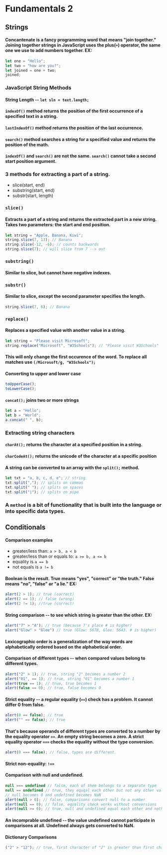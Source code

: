 # Fundamentals 2
## Strings

#### Concantenate is a fancy programming word that means "join together." Joining together strings in JavaScript uses the plus(`+`) operator, the same one we use to add numbers together. EX:
```javascript
let one = "Hello";
let two = "how are you?";
let joined = one + two;
joined;
```
### JavaScript String Methods
#### String Length -- `let sln = text.length;`
#### `indexOf()` method returns the position of the first occurrence of a specified text in a string. 
#### `lastIndexOf()` method returns the position of the last occurrence.
#### `search()` method searches a string for a specified value and returns the position of the math.
#### `indexOf()` and `search()` are not the same. `search()` cannot take a second start position argument.

### 3 methods for extracting a part of a string.
- slice(start, end)
- substring(start, end)
- substr(start, length)

### `slice()`
#### Extracts a part of a string and returns the extracted part in a new string. Takes two parameters: the start and end position.
```javascript
let string = "Apple, Banana, Kiwi";
string.slice(7, 13); // Banana
string.slice(-12, -6); // counts backwards
string.slice(7); // will slice from 7 --> out
```
### `substring()`
#### Similar to slice, but cannot have negative indexes.

### `substr()`
#### Similar to slice, except the second parameter specifies the length.
```javascript
string.slice(7, 6); // Banana
```

### `replace()`
#### Replaces a specified value with another value in a string.
```javascript
let string = "Please visit Microsoft";
string.replace("Microsoft", "W3Schools"); // "Please visit W3Schools"
```
#### This will only change the first occurence of the word. To replace all matches use `(/Microsoft/g, "W3Schools");`

#### Converting to upper and lower case
```javascript
toUpperCase();
toLowerCase();
```
#### `concat();` joins two or more strings
```javascript
let a = "Hello";
let b = "World";
a.concat(" ", b);
```

### Extracting string characters
#### `charAt();` returns the character at a specified position in a string. 
#### `charCodeAt();` returns the unicode of the character at a specific position

#### A string can be converted to an array with the `split();` method.
```javascript
let txt = "a, b, c, d, e"; // string
txt.split(","); // splits on commas
txt.split(" "); // splits on spaces
txt.split("|"); // splits on pipe
```

### A `method` is a bit of functionality that is built into the language or into specific data types.


## Conditionals

#### Comparison examples
- greater/less than: `a > b, a < b`
- greater/less than or equals to: `a >= b, a <= b`
- equality is `a == b`
- not equals is `a != b`

#### Boolean is the result. True means "yes", "correct" or "the truth." False means "no", "false" or "a lie." EX:
```javascript
alert(2 > 1); // true (correct)
alert(2 == 1); // false (wrong)
alert(2 != 1); //true (correct)
```

#### String comparison -- to see which string is greater than the other. EX:
```javascript
alert("7" > "A"); // true (because 7's place # is higher)
alert("Glow" > "Glee") // true (Glow: 5678, Glee: 5643. # is higher)
```
#### Lexicographic order is a generalization of the way words are alphabetically ordered based on the alphabetical order.

#### Comparison of different types -- when compared values belong to different types.
```javascript 
alert("2" > 1); // true, string "2" becomes a number 2
alert("01", == 1); // true, string "01" becomes a number 1
alert(true == 1); // true, true becomes 1
alert(false == 0); // true, false becomes 0
```

#### Strict equality -- a regular  equality (`==`) check has a problem. It cannot differ 0 from false.
```javascript
alert(0 == false); // true
alert("" == false); // true
```
#### That's because operands of different types are converted to a number by the equality operator `==`. An empty string becomes a zero. A strict equality operator `===` checks the equality without the type conversion. 
```javascript
alert(0 === false); // false, types are different.
```
#### Strict non-equality: `!==`

#### Comparison with null and undefined.
```javascript
null === undefined // false, each of them belongs to a separate type
null == undefined // true, they equqal each other but not any other value
// null becomes 0 and undefined becomes NaN
alert(null > 0); // false, comparisons convert null to a number
alert(null == 0); // false, equality check works without conversions
alert(null >= 0); // true, null and undefined equal each other and nothing else.
```

#### An incomprable undefined -- the value undefined cannot participate in comparisons at all. Undefined always gets converted to NaN. 

#### Dictionary Comparisons
```javascript
("2" > "12"); // true, first character of "2" is greater than first character of "12". 2 > 1
```